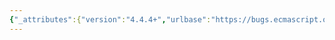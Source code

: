```yaml
---
{"_attributes":{"version":"4.4.4+","urlbase":"https://bugs.ecmascript.org/","maintainer":"dherman@mozilla.com"},"bug":{"bug_id":1804,"creation_ts":"2013-08-23 07:43:00 -0700","short_desc":"ClassDefinition and ClassExpression name","delta_ts":"2015-07-10 08:34:25 -0700","product":"Draft for 6th Edition","component":"technical issue","version":"Rev 16: July 15, 2013 Draft","rep_platform":"All","op_sys":"All","bug_status":"RESOLVED","resolution":"FIXED","priority":"Normal","bug_severity":"enhancement","everconfirmed":true,"reporter":{"uid":"arv","name":"Erik Arvidsson"},"assigned_to":{"uid":"allen","name":"Allen Wirfs-Brock"},"cc":"erik.arvidsson","long_desc":[{"commentid":5014,"comment_count":0,"who":{"uid":"arv","name":"Erik Arvidsson"},"bug_when":"2013-08-23 07:43:37 -0700","thetext":"Currently we don't set the name for the constructor for either ClassDefinition nor ClassExpression. We probably should:\n\nclass C {}\nassert(C.name == 'C');\n\nvar D = class E {};\nassert(C.name == 'E');"},{"commentid":6011,"comment_count":1,"who":{"uid":"allen","name":"Allen Wirfs-Brock"},"bug_when":"2013-10-28 12:17:33 -0700","thetext":"fixed in rev20 editor's draft"},{"commentid":6169,"comment_count":2,"who":{"uid":"allen","name":"Allen Wirfs-Brock"},"bug_when":"2013-10-29 09:46:54 -0700","thetext":"fixed in rev20 draft, Oct. 28, 2013"}]}}
---
```

